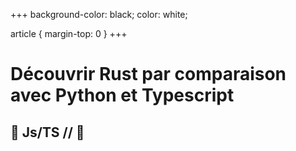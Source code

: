 +++
background-color: black;
color: white;  

article {
    margin-top: 0
}
+++

# Découvrir Rust par comparaison avec Python et Typescript

## 🐍 Js/TS // 🦀 